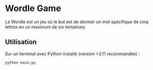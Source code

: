 # Wordle Game
Le Wordle est un jeu où le but est de deviner un mot spécifique de cinq lettres en un maximum de six tentatives.
## Utilisation
Sur un terminal avec Python installé (version >3.11 recommandée) :
```
python main.py
``` 
